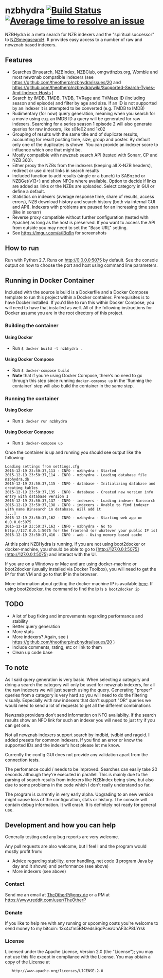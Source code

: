 # nzbhydra  [![Build Status](https://travis-ci.org/theotherp/nzbhydra.svg?branch=master)](https://travis-ci.org/theotherp/nzbhydra) [![Average time to resolve an issue](http://isitmaintained.com/badge/resolution/theotherp/nzbhydra.svg)](http://isitmaintained.com/project/theotherp/nzbhydra "Average time to resolve an issue") 
NZBHydra is a meta search for NZB indexers and the "spiritual successor" to [NZBmegasearcH](https://github.com/pillone/usntssearch). It provides easy access to a number of raw and newznab based indexers.


## Features
* Searches Binsearch, NZBIndex, NZBClub, omgwtfnzbs.org, Womble and most newznab compatible indexers (see https://github.com/theotherp/nzbhydra/issues/20 and https://github.com/theotherp/nzbhydra/wiki/Supported-Search-Types-And-Indexer-Hosts )
* Search by IMDB, TMDB, TVDB, TVRage and TVMaze ID (including season and episode) and filter by age and size. If an ID is not supported by an indexer it is attempted to be converted (e.g. TMDB to IMDB)
* Rudimentary (for now) query generation, meaning when you search for a movie using e.g. an IMDB ID a query will be generated for raw indexers. Searching for a series season 1 episode 2 will also generate queries for raw indexers, like s01e02 and 1x02
* Grouping of results with the same title and of duplicate results, accounting for result posting time, size, group and poster. By default only one of the duplicates is shown. You can provide an indexer score to influence which one that might be.
* Mostly compatible with newznab search API (tested with Sonarr, CP and NZB 360).
* Either proxy the NZBs from the indexers (keeping all X-NZB headers), redirect or use direct links in search results
* Included function to add results (single or a bunch) to SABnzbd or NZBGet(v13+) and show NFOs where available. Option to decide if links are added as links or the NZBs are uploaded. Select category in GUI or define a default.
* Statistics on indexers (average response time, share of results, access errors), NZB download history and search history (both via internal GUI and API). Indexers with problems are paused for an increasing time span (like in sonarr)
* Reverse proxy compatible without further configuration (tested with Apache) as long as the host is preserved. If you want to access the API from outside you may need to set the "Base URL" setting.
* See https://imgur.com/a/lBq9n for screenshots

##  How to run
Run with Python 2.7. Runs on http://0.0.0.0:5075 by default. See the console output on how to choose the port and host using command line parameters.

## Running in Docker Container
Included with the source is build is a Dockerfile and a Docker Compose template to run this project within a Docker container. Prerequisites is to have Docker installed. If you'd like to run this within Docker Compose, you will need to have that installed as well. All of the following instructions for Docker assume you are in the root directory of this project.

### Building the container

#### Using Docker
- Run `$ docker build -t nzbhydra .`

#### Using Docker Compose
- Run `$ docker-compose build`
- **Note** that if you're using Docker Compose, there's no need to go through this step since running `docker-compose up` in the 'Running the container' step will also build the container in the same step.

### Running the container

#### Using Docker
- Run `$ docker run nzbhydra`

#### Using Docker Compose
- Run `$ docker-compose up`

Once the container is up and running you should see output like the following:
```
Loading settings from settings.cfg
2015-12-19 23:50:37,113 - INFO - nzbhydra - Started
2015-12-19 23:50:37,114 - INFO - nzbhydra - Loading database file nzbhydra.db
2015-12-19 23:50:37,115 - INFO - database - Initializing database and creating tables
2015-12-19 23:50:37,135 - INFO - database - Created new version info entry with database version 1
2015-12-19 23:50:37,137 - INFO - indexers - Loading indexer Binsearch
2015-12-19 23:50:37,138 - INFO - indexers - Unable to find indexer with name Binsearch in database. Will add it
[...]
2015-12-19 23:50:37,162 - INFO - nzbhydra - Starting web app on 0.0.0.0:5075
2015-12-19 23:50:37,163 - INFO - nzbhydra - Go to http://127.0.0.1:5075 for the frontend (or whatever your public IP is)
2015-12-19 23:50:37,416 - INFO - web - Using memory based cache
```

At this point NZBHydra is running. If you are not using boot2docker or docker-machine, you should be able to go to [http://127.0.0.1:5075](http://127.0.0.1:5075) and interact with the UI.

If you are on a Windows or Mac and are using docker-machine or boot2docker (usually installed via Docker Toolbox), you will need to get the IP for that VM and go to that IP in the browser.

More information about getting the docker-machine IP is available [here](https://docs.docker.com/machine/reference/ip/). If using boot2docker, the command to find the ip is `$ boot2docker ip`

## TODO
* A lot of bug fixing and improvements regarding performance and stability
* Better query generation
* More stats
* More indexers? Again, see ( https://github.com/theotherp/nzbhydra/issues/20 )
* Include comments, rating, etc or link to them
* Clean up code base


## To note
As I said query generation is very basic. When selecting a category and doing a search the category will only be used for newznab indexers, for all the raw indexers we will just search using the query. Generating "proper" queries from a category is very hard so you will need to do the filtering visually. Especially with raw indexers that don't support "OR" queries we would need to send a lot of requests to get all the different combinations

Newznab providers don't send information on NFO availablity. If the search results show an NFO link for such an indexer you will need to just try if you can get one.

Not all newznab indexers support search by imdbid, tvdbid and rageid. I added presets for common indexers. If you find an error or know the supported IDs and the indexer's host please let me know.

Currently the config GUI does not provide any validation apart from the connection tests.

The perfomance could / needs to be improved. Searches can easily take 20 seconds although they're executed in parallel. This is mainly due to the parsing of search results from indexers like NZBIndex being slow, but also due to some problems in the code which I don't really understand so far.

The program is currently in very early alpha. Upgrading to an new version might cause loss of the configuration, stats or history. The console will contain debug information. It will crash. It is definitely not ready for general use.

## Development and how you can help
Generally testing and any bug reports are very welcome.

Any pull requests are also welcome, but I feel I and the program would mostly profit from:
* Advice regarding stability, error handling, net code (I program Java by day and it shows) and performance (see above)
* More indexers (see above)

### Contact ###
Send me an email at TheOtherP@gmx.de or a PM at https://www.reddit.com/user/TheOtherP

### Donate ###
If you like to help me with any running or upcoming costs you're welcome to send money to my bitcoin: 13x4cfm5BNzedsSqdPcexUhAF3cP8LYrsk 

### License ###
   Licensed under the Apache License, Version 2.0 (the "License");
   you may not use this file except in compliance with the License.
   You may obtain a copy of the License at

       http://www.apache.org/licenses/LICENSE-2.0
